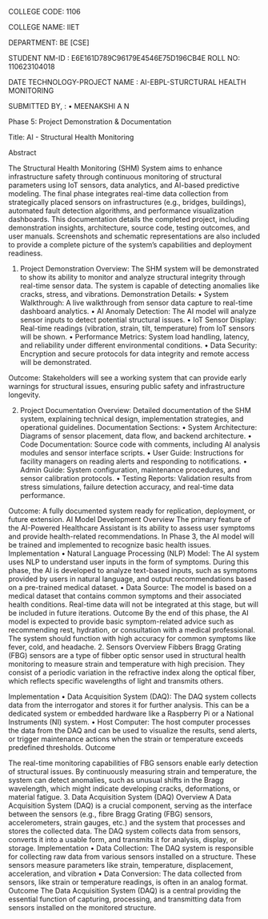 COLLEGE CODE: 1106

 COLLEGE NAME: IIET

 DEPARTMENT: BE [CSE]

 STUDENT NM-ID : 	E6E161D789C96179E4546E75D196CB4E
 ROLL NO: 110623104018

 DATE TECHNOLOGY-PROJECT NAME : AI-EBPL-STURCTURAL HEALTH MONITORING


SUBMITTED BY, : 
•	MEENAKSHI A N


Phase 5: Project Demonstration & Documentation

  Title:  AI - Structural Health Monitoring

Abstract

The Structural Health Monitoring (SHM) System aims to enhance infrastructure safety through continuous monitoring of structural parameters using IoT sensors, data analytics, and AI-based predictive modeling. The final phase integrates real-time data collection from strategically placed sensors on infrastructures (e.g., bridges, buildings), automated fault detection algorithms, and performance visualization dashboards. This documentation details the completed project, including demonstration insights, architecture, source code, testing outcomes, and user manuals. Screenshots and schematic representations are also included to provide a complete picture of the system’s capabilities and deployment readiness.


1. Project Demonstration
Overview:
The SHM system will be demonstrated to show its ability to monitor and analyze structural integrity through real-time sensor data. The system is capable of detecting anomalies like cracks, stress, and vibrations.
Demonstration Details:
•	System Walkthrough: A live walkthrough from sensor data capture to real-time dashboard analytics.
•	AI Anomaly Detection: The AI model will analyze sensor inputs to detect potential structural issues.
•	IoT Sensor Display: Real-time readings (vibration, strain, tilt, temperature) from IoT sensors will be shown.
•	Performance Metrics: System load handling, latency, and reliability under different environmental conditions.
•	Data Security: Encryption and secure protocols for data integrity and remote access will be demonstrated.




Outcome:
Stakeholders will see a working system that can provide early warnings for structural issues, ensuring public safety and infrastructure longevity.

2. Project Documentation
Overview:
Detailed documentation of the SHM system, explaining technical design, implementation strategies, and operational guidelines.
Documentation Sections:
•	System Architecture: Diagrams of sensor placement, data flow, and backend architecture.
•	Code Documentation: Source code with comments, including AI analysis modules and sensor interface scripts.
•	User Guide: Instructions for facility managers on reading alerts and responding to notifications.
•	Admin Guide: System configuration, maintenance procedures, and sensor calibration protocols.
•	Testing Reports: Validation results from stress simulations, failure detection accuracy, and real-time data performance.

Outcome:
A fully documented system ready for replication, deployment, or future extension.
AI Model Development
Overview 
The primary feature of the AI-Powered Healthcare Assistant is its ability to assess user symptoms and provide health-related recommendations. In Phase 3, the AI model will be trained and implemented to recognize basic health issues.
 Implementation 
• Natural Language Processing (NLP) Model: The AI system uses NLP to understand user inputs in the form of symptoms. During this phase, the AI is developed to analyze text-based inputs, such as symptoms provided by users in natural language, and output recommendations based on a pre-trained medical dataset.
 • Data Source: The model is based on a medical dataset that contains common symptoms and their associated health conditions. Real-time data will not be integrated at this stage, but will be included in future iterations.
 Outcome 
By the end of this phase, the AI model is expected to provide basic symptom-related advice such as recommending rest, hydration, or consultation with a medical professional. The system should function with high accuracy for common symptoms like fever, cold, and headache.
2. Sensors
Overview
Fibbers Bragg Grating (FBG) sensors are a type of fibber optic sensor used in structural health monitoring to measure strain and temperature with high precision. They consist of a periodic variation in the refractive index along the optical fiber, which reflects specific wavelengths of light and transmits others.

Implementation
• Data Acquisition System (DAQ): The DAQ system collects data from the interrogator and stores it for further analysis. This can be a dedicated system or embedded hardware like a Raspberry Pi or a National Instruments (NI) system.
• Host Computer: The host computer processes the data from the DAQ and can be used to visualize the results, send alerts, or trigger maintenance actions when the strain or temperature exceeds predefined thresholds.
Outcome

The real-time monitoring capabilities of FBG sensors enable early detection of structural issues. By continuously measuring strain and temperature, the system can detect anomalies, such as unusual shifts in the Bragg wavelength, which might indicate developing cracks, deformations, or material fatigue.
3. Data Acquisition System (DAQ)
Overview
A Data Acquisition System (DAQ) is a crucial component, serving as the interface between the sensors (e.g., fibre Bragg Grating (FBG) sensors, accelerometers, strain gauges, etc.) and the system that processes and stores the collected data. The DAQ system collects data from sensors, converts it into a usable form, and transmits it for analysis, display, or storage.
Implementation
• Data Collection: The DAQ system is responsible for collecting raw data from various sensors installed on a structure. These sensors measure parameters like strain, temperature, displacement, acceleration, and vibration
 • Data Conversion: The data collected from sensors, like strain or temperature readings, is often in an analog format. 
Outcome
The Data Acquisition System (DAQ) is a central providing the essential function of capturing, processing, and transmitting data from sensors installed on the monitored structure. 

